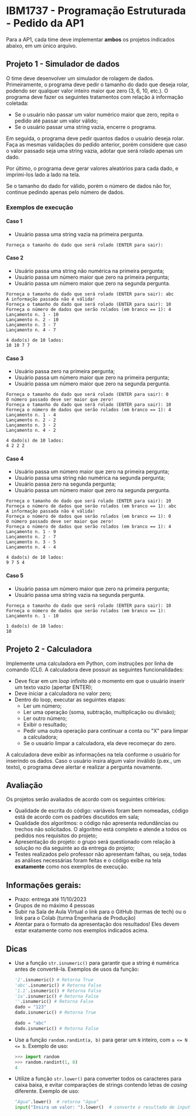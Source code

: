 # IBM1737 - Programação Estruturada - Pedido da AP1

Para a AP1, cada time deve implementar **ambos** os projetos indicados abaixo, em um único arquivo.

## Projeto 1 - Simulador de dados

O time deve desenvolver um simulador de rolagem de dados. Primeiramente, o programa deve pedir o tamanho do dado que deseja rolar, podendo ser qualquer valor inteiro maior que zero (3, 6, 10, etc.). O programa deve fazer os seguintes tratamentos com relação à informação coletada:

* Se o usuário não passar um valor numérico maior que zero, repita o pedido até passar um valor válido;
* Se o usuário passar uma string vazia, encerre o programa.

Em seguida, o programa deve pedir quantos dados o usuário deseja rolar. Faça as mesmas validações do pedido anterior, porém considere que caso o valor passado seja uma string vazia, adotar que será rolado apenas um dado.

Por último, o programa deve gerar valores aleatórios para cada dado, e imprimi-los lado a lado na tela.

Se o tamanho do dado for válido, porém o número de dados não for, continue pedindo apenas pelo número de dados.

### Exemplos de execução

#### Caso 1

* Usuário passa uma string vazia na primeira pergunta.

```
Forneça o tamanho do dado que será rolado (ENTER para sair):
```

#### Caso 2

* Usuário passa uma string não numérica na primeira pergunta;
* Usuário passa um número maior que zero na primeira pergunta;
* Usuário passa um número maior que zero na segunda pergunta.

```
Forneça o tamanho do dado que será rolado (ENTER para sair): abc
A informação passada não é válida!
Forneça o tamanho do dado que será rolado (ENTER para sair): 10
Forneça o número de dados que serão rolados (em branco == 1): 4
Lançamento n. 1 - 10
Lançamento n. 2 - 10
Lançamento n. 3 - 7
Lançamento n. 4 - 7

4 dado(s) de 10 lados:
10 10 7 7
```

#### Caso 3

* Usuário passa zero na primeira pergunta;
* Usuário passa um número maior que zero na primeira pergunta;
* Usuário passa um número maior que zero na segunda pergunta.

```
Forneça o tamanho do dado que será rolado (ENTER para sair): 0
O número passado deve ser maior que zero!
Forneça o tamanho do dado que será rolado (ENTER para sair): 10
Forneça o número de dados que serão rolados (em branco == 1): 4
Lançamento n. 1 - 4
Lançamento n. 2 - 2
Lançamento n. 3 - 2
Lançamento n. 4 - 2

4 dado(s) de 10 lados:
4 2 2 2
```

#### Caso 4

* Usuário passa um número maior que zero na primeira pergunta;
* Usuário passa uma string não numérica na segunda pergunta;
* Usuário passa zero na segunda pergunta;
* Usuário passa um número maior que zero na segunda pergunta.

```
Forneça o tamanho do dado que será rolado (ENTER para sair): 10
Forneça o número de dados que serão rolados (em branco == 1): abc
A informação passada não é válida!
Forneça o número de dados que serão rolados (em branco == 1): 0
O número passado deve ser maior que zero!
Forneça o número de dados que serão rolados (em branco == 1): 4
Lançamento n. 1 - 9
Lançamento n. 2 - 7
Lançamento n. 3 - 5
Lançamento n. 4 - 4

4 dado(s) de 10 lados:
9 7 5 4
```

#### Caso 5

* Usuário passa um número maior que zero na primeira pergunta;
* Usuário passa uma string vazia na segunda pergunta.

```
Forneça o tamanho do dado que será rolado (ENTER para sair): 10
Forneça o número de dados que serão rolados (em branco == 1):
Lançamento n. 1 - 10

1 dado(s) de 10 lados:
10
```

## Projeto 2 - Calculadora

Implemente uma calculadora em Python, com instruções por linha de comando (CLI). A calculadora deve possuir as seguintes funcionalidades:

* Deve ficar em um _loop_ infinito até o momento em que o usuário inserir um texto vazio (apertar ENTER);
* Deve iniciar a calculadora no valor zero;
* Dentro do loop, executar as seguintes etapas:
  * Ler um número;
  * Ler uma operação (soma, subtração, multiplicação ou divisão);
  * Ler outro número;
  * Exibir o resultado;
  * Pedir uma outra operação para continuar a conta ou "X" para limpar a calculadora;
  * Se o usuário limpar a calculadora, ela deve recomeçar do zero.

A calculadora deve exibir as informações na tela conforme o usuário for inserindo os dados. Caso o usuário insira algum valor inválido (p.ex., um texto), o programa deve alertar e realizar a pergunta novamente.

## Avaliação

Os projetos serão avaliados de acordo com os seguintes critérios:

* Qualidade de escrita do código: variáveis foram bem nomeadas, código está de acordo com os padrões discutidos em sala;
* Qualidade dos algoritmos: o código não apresenta redundâncias ou trechos não solicitados. O algoritmo está completo e atende a todos os pedidos nos requisitos do projeto;
* Apresentação do projeto: o grupo será questionado com relação à solução no dia seguinte ao da entrega do projeto;
* Testes realizados pelo professor não apresentam falhas, ou seja, todas as análises necessárias foram feitas e o código exibe na tela **exatamente** como nos exemplos de execução.

## Informações gerais:

* Prazo: entrega até 11/10/2023
* Grupos de no máximo 4 pessoas
* Subir na Sala de Aula Virtual o link para o GitHub (turmas de tech) ou o link para o Colab (turma Engenharia de Produção)
* Atentar para o formato da apresentação dos resultados! Eles devem estar exatamente como nos exemplos indicados acima.

## Dicas

* Use a função `str.isnumeric()` para garantir que a string é numérica antes de convertê-la. Exemplos de usos da função:

    ``` python
    '2'.isnumeric() # Retorna True
    'abc'.isnumeric() # Retorna False
    '1.1'.isnumeric() # Retorna False
    '1a'.isnumeric() # Retorna False
    ''.isnumeric() # Retorna False
    dado = "123"
    dado.isnumeric() # Retorna True

    dado = "abc"
    dado.isnumeric() # Retorna False
    ```

* Use a função `random.randint(a, b)` para gerar um `N` inteiro, com `a <= N <= b`. Exemplo de uso:

    ``` python
    >>> import random
    >>> random.randint(1, 8)
    4
    ```

* Utilize a função `str.lower()` para converter todos os caracteres para caixa baixa, e evitar comparações de strings contendo letras de _casing_ diferente. Exemplo de uso:

    ``` python
    "Água".lower()  # retorna "água"
    input("Insira um valor: ").lower()  # converte o resultado de input()
    ```
